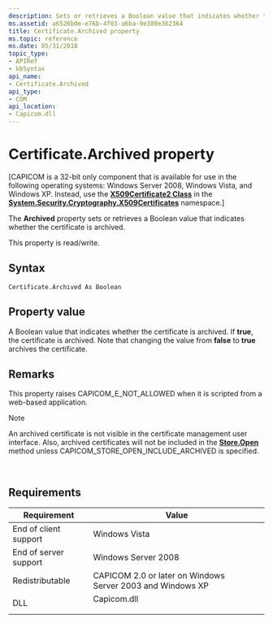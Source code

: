 ```yaml
---
description: Sets or retrieves a Boolean value that indicates whether the certificate is archived.
ms.assetid: a6526b0e-e76b-4f03-a6ba-9e380e362364
title: Certificate.Archived property
ms.topic: reference
ms.date: 05/31/2018
topic_type:
- APIRef
- kbSyntax
api_name:
- Certificate.Archived
api_type:
- COM
api_location:
- Capicom.dll
---
```


# Certificate.Archived property

\[CAPICOM is a 32-bit only component that is available for use in the following operating systems: Windows Server 2008, Windows Vista, and Windows XP. Instead, use the [**X509Certificate2 Class**](/dotnet/api/system.security.cryptography.x509certificates.x509certificate2?view=netcore-3.1) in the [**System.Security.Cryptography.X509Certificates**](/dotnet/api/system.security.cryptography.x509certificates.publickey.-ctor?view=netcore-3.1) namespace.\]

The **Archived** property sets or retrieves a Boolean value that indicates whether the certificate is archived.

This property is read/write.

## Syntax


```VB
Certificate.Archived As Boolean
```



## Property value

A Boolean value that indicates whether the certificate is archived. If **true**, the certificate is archived. Note that changing the value from **false** to **true** archives the certificate.

## Remarks

This property raises CAPICOM\_E\_NOT\_ALLOWED when it is scripted from a web-based application.

> [!Note]  
> An archived certificate is not visible in the certificate management user interface. Also, archived certificates will not be included in the [**Store.Open**](store-open.md) method unless CAPICOM\_STORE\_OPEN\_INCLUDE\_ARCHIVED is specified.

 

## Requirements



| Requirement | Value |
|----------------------------------|----------------------------------------------------------------------------------------|
| End of client support<br/> | Windows Vista<br/>                                                               |
| End of server support<br/> | Windows Server 2008<br/>                                                         |
| Redistributable<br/>       | CAPICOM 2.0 or later on Windows Server 2003 and Windows XP<br/>                  |
| DLL<br/>                   | <dl> <dt>Capicom.dll</dt> </dl> |



 

 
